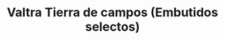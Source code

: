 ---
title: "Valtra Tierra de campos (Embutidos selectos)"
url: /madrid/valtra-tierra-de-campos-embutidos-selectos/
shop: Lebensmittel
---